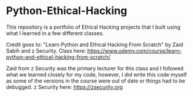 # Python-Ethical-Hacking
This repository is a portfolio of Ethical Hacking projects that I built using what I learned in a few different classes.

Credit goes to: "Learn Python and Ethical Hacking From Scratch" by Zaid Sabih and z Security.
Class here: https://www.udemy.com/course/learn-python-and-ethical-hacking-from-scratch/

Zaid from z Security was the primary lecturer for this class and I followed what we learned closely for my code, however, I did write this code myself as some of the versions in the course were out of date or things had to be debugged.
z Security here: https://zsecurity.org
